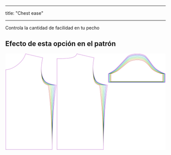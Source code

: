 - - -
title: "Chest ease"
- - -

Controla la cantidad de facilidad en tu pecho

## Efecto de esta opción en el patrón

![Esta imagen muestra el efecto de esta opción superponiendo varias variantes que tienen un valor diferente para esta opción](teagan_chestease_sample.svg "Efecto de esta opción en el patrón")
